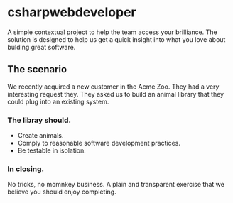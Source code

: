 # csharpwebdeveloper

A simple contextual project to help the team access your brilliance. The solution is designed to help us get a quick insight into what you love about bulding great software.

## The scenario

We recently acquired a new customer in the Acme Zoo. They had a very interesting request they. They asked us to build an animal library that they could plug into an existing system.

### The libray should.

* Create animals.
* Comply to reasonable software development practices.
* Be testable in isolation.


### In closing.

No tricks, no momnkey business. A plain and transparent exercise that we believe you should enjoy completing.


